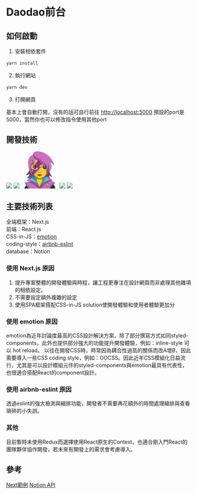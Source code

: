 # Daodao前台

## 如何啟動
1. 安裝相依套件

```bash
yarn install
```

2. 執行網站

```bash
yarn dev
```

3. 打開網頁

基本上會自動打開，沒有的話可自行前往 [http://localhost:5000](http://localhost:5000)
預設的port是5000，當然你也可以修改指令使用其他port

## 開發技術
<p float="left" margin="10px">
  <img src="https://upload.wikimedia.org/wikipedia/commons/thumb/8/8e/Nextjs-logo.svg/1200px-Nextjs-logo.svg.png" height="100px"> 
  <img src="https://upload.wikimedia.org/wikipedia/commons/thumb/a/a7/React-icon.svg/1200px-React-icon.svg.png" height="100px"> 
  <img src="https://raw.githubusercontent.com/emotion-js/emotion/main/emotion.png" height="100px"> 
  <img src="https://upload.wikimedia.org/wikipedia/commons/4/45/Notion_app_logo.png" height="100px"> 
  <img src="https://i.imgur.com/A2XaNqc.png" height="100px"> 
</p>

## 主要技術列表
全端框架：Next.js  
前端：React.js  
CSS-in-JS：[emotion](https://emotion.sh/docs/introduction)  
coding-style：[airbnb-eslint](https://github.com/airbnb/javascript)  
database：Notion  

### 使用 Next.js 原因
1. 提升專案整體的開發體驗與時程，讓工程更專注在設計網頁而非處理其他雜項的相依設定。
2. 不需要設定額外複雜的設定
3. 使用SPA框架搭配CSS-in-JS solution使開發體驗和使用者體驗更加分

### 使用 emotion 原因
emotion為近年討論度最高的CSS設計解決方案，除了部分撰寫方式如同styled-components，此外也提供部分強大的功能提升開發體驗，例如：inline-style 可以 hot reload。
以往在開發CSS時，時常因為耦合性過高的關係而改A壞B，因此需要導入一些CSS coding style，例如：OOCSS。因此近年CSS模組化日益流行，尤其是可以設計模組元件的styled-components與emotion最具有代表性，也很適合搭配React的component設計。

### 使用 airbnb-eslint 原因
透過eslint的強大檢測與縮排功能，開發者不需要再花額外的時間處理縮排與查看瑣碎的小失誤。

### 其他
目前暫時未使用Redux而選擇使用React原生的Context，也適合剛入門React的團隊夥伴協作開發，若未來有開發上的需求會考慮導入。

## 參考
[Next範例](https://github.com/vercel/next.js/tree/canary/examples/api-routes-rest/pages)
[Notion API](https://developers.notion.com/docs/working-with-databases)
